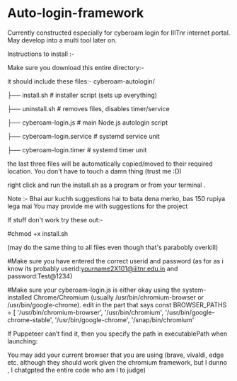 # Auto-login-framework
<p>Currently constructed especially for cyberoam login for IIITnr internet portal. May develop into a multi tool later on.</p>



<p>Instructions to install :-</p> 


<p>Make sure you download this entire directory:-</p> 


<p>it should include these files:- cyberoam-autologin/</p>

├── install.sh                 # installer script (sets up everything)

├── uninstall.sh               # removes files, disables timer/service

├── cyberoam-login.js          # main Node.js autologin script

├── cyberoam-login.service     # systemd service unit

├── cyberoam-login.timer       # systemd timer unit







the last three files will be automatically copied/moved to their required location. 
You don't have to touch a damn thing (trust me :D)






right click and run the install.sh as a program or from your terminal .










Note :- Bhai aur kuchh suggestions hai to bata dena merko, bas 150 rupiya lega mai 
You may provide me with suggestions for the project











If stuff don't work try these out:-



#chmod +x install.sh 

(may do the same thing to all files even though that's parabobly overkill)



#Make sure you have entered the correct userid and password (as for as i know its probably userid:yourname2X101@iiitnr.edu.in and password:Test@1234)



#Make sure your cyberoam-login.js is either okay using the system-installed Chrome/Chromium (usually /usr/bin/chromium-browser or /usr/bin/google-chrome).
edit in the part that says const BROWSER_PATHS = [
  '/usr/bin/chromium-browser',
  '/usr/bin/chromium',
  '/usr/bin/google-chrome-stable',
  '/usr/bin/google-chrome',
  '/snap/bin/chromium'


If Puppeteer can’t find it, then you specify the path in executablePath when launching:



You may add your current browser that you are using (brave, vivaldi, edge etc. although they should work given the chromium framework, 
but I dunno , I chatgpted the entire code who am I to judge)
